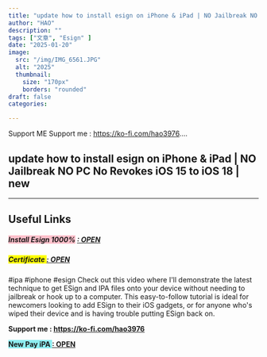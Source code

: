 ```yaml
---
title: "update how to install esign on iPhone & iPad | NO Jailbreak NO PC No Revokes iOS 15 to iOS 18 | new"
author: "HAO"
description: ""
tags: ["文章", "Esign" ]
date: "2025-01-20"
image:
  src: "/img/IMG_6561.JPG"
  alt: "2025"
  thumbnail:
    size: "170px"
    borders: "rounded"
draft: false
categories:

---
```


Support ME 
Support me : https://ko-fi.com/hao3976....
<!--more-->

## **update how to install esign on iPhone & iPad | NO Jailbreak NO PC No Revokes iOS 15 to iOS 18 | new**

---

## **Useful Links**

##### **<font style="background: pink"> Install Esign 1000%</font>** **[  : OPEN](https://beacons.ai/sideloadapp/certificatedirectinstall)**

##### **<font style="background: yellow"> Certificate </font>** **[  : OPEN](https://www.mediafire.com/file/v3y89h75w2jnjkl/AVEX+DIGITAL+INC.esigncert/file)**

#ipa #iphone #esign 
Check out this video where I'll demonstrate the latest technique to get ESign and IPA files onto your device without needing to jailbreak or hook up to a computer. This easy-to-follow tutorial is ideal for newcomers looking to add ESign to their iOS gadgets, or for anyone who's wiped their device and is having trouble putting ESign back on.

**Support me : https://ko-fi.com/hao3976**

 **<font style="background: #8dedf0 "> New Pay iPA </font>** **[  : OPEN](https://www.patreon.com/hao8?utm_medium=unknown&utm_source=join_link&utm_campaign=creatorshare_creator&utm_content=copyLink)**